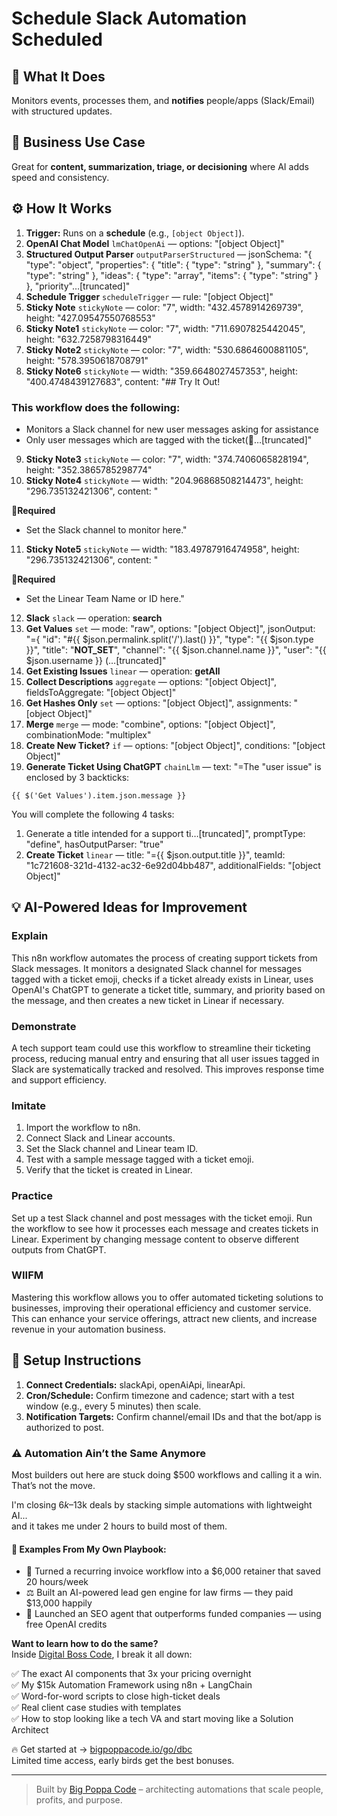 # Schedule Slack Automation Scheduled
## 🚀 What It Does
Monitors events, processes them, and **notifies** people/apps (Slack/Email) with structured updates.

## 💼 Business Use Case
Great for **content, summarization, triage, or decisioning** where AI adds speed and consistency.

## ⚙️ How It Works
1. **Trigger:** Runs on a **schedule** (e.g., `[object Object]`).
2. **OpenAI Chat Model** `lmChatOpenAi` — options: "[object Object]"
3. **Structured Output Parser** `outputParserStructured` — jsonSchema: "{
 "type": "object",
 "properties": {
 "title": { "type": "string" },
 "summary": { "type": "string" },
 "ideas": {
 "type": "array",
 "items": { "type": "string" }
 },
 "priority"…[truncated]"
4. **Schedule Trigger** `scheduleTrigger` — rule: "[object Object]"
5. **Sticky Note** `stickyNote` — color: "7", width: "432.4578914269739", height: "427.09547550768553"
6. **Sticky Note1** `stickyNote` — color: "7", width: "711.6907825442045", height: "632.7258798316449"
7. **Sticky Note2** `stickyNote` — color: "7", width: "530.6864600881105", height: "578.3950618708791"
8. **Sticky Note6** `stickyNote` — width: "359.6648027457353", height: "400.4748439127683", content: "## Try It Out!
### This workflow does the following:
* Monitors a Slack channel for new user messages asking for assistance
* Only user messages which are tagged with the ticket(🎫…[truncated]"
9. **Sticky Note3** `stickyNote` — color: "7", width: "374.7406065828194", height: "352.3865785298774"
10. **Sticky Note4** `stickyNote` — width: "204.96868508214473", height: "296.735132421306", content: "















🚨**Required**
* Set the Slack channel to monitor here."
11. **Sticky Note5** `stickyNote` — width: "183.49787916474958", height: "296.735132421306", content: "















🚨**Required**
* Set the Linear Team Name or ID here."
12. **Slack** `slack` — operation: **search**
13. **Get Values** `set` — mode: "raw", options: "[object Object]", jsonOutput: "={
 "id": "#{{ $json.permalink.split('/').last() }}",
 "type": "{{ $json.type }}",
 "title": "__NOT_SET__",
 "channel": "{{ $json.channel.name }}",
 "user": "{{ $json.username }} (…[truncated]"
14. **Get Existing Issues** `linear` — operation: **getAll**
15. **Collect Descriptions** `aggregate` — options: "[object Object]", fieldsToAggregate: "[object Object]"
16. **Get Hashes Only** `set` — options: "[object Object]", assignments: "[object Object]"
17. **Merge** `merge` — mode: "combine", options: "[object Object]", combinationMode: "multiplex"
18. **Create New Ticket?** `if` — options: "[object Object]", conditions: "[object Object]"
19. **Generate Ticket Using ChatGPT** `chainLlm` — text: "=The "user issue" is enclosed by 3 backticks:
```
{{ $('Get Values').item.json.message }}
```
You will complete the following 4 tasks:
1. Generate a title intended for a support ti…[truncated]", promptType: "define", hasOutputParser: "true"
20. **Create Ticket** `linear` — title: "={{ $json.output.title }}", teamId: "1c721608-321d-4132-ac32-6e92d04bb487", additionalFields: "[object Object]"

## 💡 AI-Powered Ideas for Improvement
### Explain
This n8n workflow automates the process of creating support tickets from Slack messages. It monitors a designated Slack channel for messages tagged with a ticket emoji, checks if a ticket already exists in Linear, uses OpenAI's ChatGPT to generate a ticket title, summary, and priority based on the message, and then creates a new ticket in Linear if necessary.

### Demonstrate
A tech support team could use this workflow to streamline their ticketing process, reducing manual entry and ensuring that all user issues tagged in Slack are systematically tracked and resolved. This improves response time and support efficiency.

### Imitate
1. Import the workflow to n8n.
2. Connect Slack and Linear accounts.
3. Set the Slack channel and Linear team ID.
4. Test with a sample message tagged with a ticket emoji.
5. Verify that the ticket is created in Linear.

### Practice
Set up a test Slack channel and post messages with the ticket emoji. Run the workflow to see how it processes each message and creates tickets in Linear. Experiment by changing message content to observe different outputs from ChatGPT.

### WIIFM
Mastering this workflow allows you to offer automated ticketing solutions to businesses, improving their operational efficiency and customer service. This can enhance your service offerings, attract new clients, and increase revenue in your automation business.

## 🔧 Setup Instructions
1. **Connect Credentials:** slackApi, openAiApi, linearApi.
2. **Cron/Schedule:** Confirm timezone and cadence; start with a test window (e.g., every 5 minutes) then scale.
3. **Notification Targets:** Confirm channel/email IDs and that the bot/app is authorized to post.

### ⚠️ Automation Ain’t the Same Anymore

Most builders out here are stuck doing $500 workflows and calling it a win.  
That’s not the move.  

I'm closing $6k–$13k deals by stacking simple automations with lightweight AI...  
and it takes me under 2 hours to build most of them.

#### 🧠 Examples From My Own Playbook:
- 🔁 Turned a recurring invoice workflow into a $6,000 retainer that saved 20 hours/week  
- ⚖️ Built an AI-powered lead gen engine for law firms — they paid $13,000 happily  
- 🚀 Launched an SEO agent that outperforms funded companies — using free OpenAI credits  

**Want to learn how to do the same?**  
Inside [Digital Boss Code](https://bigpoppacode.io/go/dbc), I break it all down:

✅ The exact AI components that 3x your pricing overnight  
✅ My $15k Automation Framework using n8n + LangChain  
✅ Word-for-word scripts to close high-ticket deals  
✅ Real client case studies with templates  
✅ How to stop looking like a tech VA and start moving like a Solution Architect  

🔥 Get started at → [bigpoppacode.io/go/dbc](https://bigpoppacode.io/go/dbc)  
Limited time access, early birds get the best bonuses.

---
> Built by [Big Poppa Code](https://bigpoppacode.io) – architecting automations that scale people, profits, and purpose.
